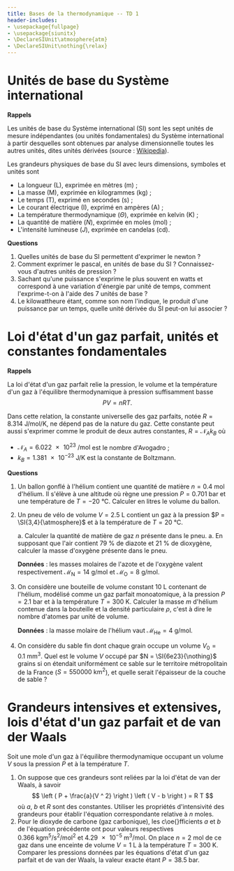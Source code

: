 ```yaml
---
title: Bases de la thermodynamique -- TD 1
header-includes:
- \usepackage{fullpage}
- \usepackage{siunitx}
- \DeclareSIUnit\atmosphere{atm}
- \DeclareSIUnit\nothing{\relax}
---
```


# Unités de base du Système international

**Rappels**

Les unités de base du Système international (SI) sont les sept unités de mesure indépendantes (ou unités fondamentales) du Système international à partir desquelles sont obtenues par analyse dimensionnelle toutes les autres unités, dites unités dérivées (source : [Wikipedia](https://fr.wikipedia.org/wiki/Unit%C3%A9s_de_base_du_Syst%C3%A8me_international)).

Les grandeurs physiques de base du SI avec leurs dimensions, symboles et unités sont

- La longueur (L), exprimée en mètres ($\si{\metre}$) ;
- La masse (M), exprimée en kilogrammes ($\si{\kilo\gram}$) ;
- Le temps (T), exprimé en secondes ($\si{\second}$) ;
- Le courant électrique (I), exprimé en ampères ($\si{\ampere}$) ;
- La température thermodynamique ($\Theta$), exprimée en kelvin ($\si{\kelvin}$) ;
- La quantité de matière ($N$), exprimée en moles ($\si{\mole}$) ;
- L'intensité lumineuse ($J$), exprimée en candelas ($\si{\candela}$).

**Questions**

1. Quelles unités de base du SI permettent d'exprimer le newton ?
1. Comment exprimer le pascal, en unités de base du SI ? Connaissez-vous d'autres unités de pression ?
1. Sachant qu'une puissance s'exprime le plus souvent en watts et correspond à une variation d'énergie par unité de temps, comment l'exprime-t-on à l'aide des 7 unités de base ?
1. Le kilowattheure étant, comme son nom l'indique, le produit d'une puissance par un temps, quelle unité dérivée du SI peut-on lui associer ?

# Loi d'état d'un gaz parfait, unités et constantes fondamentales

**Rappels**

La loi d'état d'un gaz parfait relie la pression, le volume et la température d'un gaz à l'équilibre thermodynamique à pression suffisamment basse
$$
P V = n R T.
$$

Dans cette relation, la constante universelle des gaz parfaits, notée $R = \SI{8,314}{\joule\per\mol\per\kelvin}$, ne dépend pas de la nature du gaz. Cette constante peut aussi s'exprimer comme le produit de deux autres constantes, $R = \mathcal{N}_A k_B$ où

- $\mathcal{N}_A = \SI{6,022e23}{\per\mol}$ est le nombre d'Avogadro ;
- $k_B = \SI{1,381e-23}{\joule\per\kelvin}$ est la constante de Boltzmann.

**Questions**

1. Un ballon gonflé à l'hélium contient une quantité de matière $n = \SI{0,4}{\mol}$ d'hélium. Il s'élève à une altitude où règne une pression $P = \SI{0,701}{\bar}$ et une température de $T = \SI{-20}{\celsius}$. Calculer en litres le volume du ballon.
1. Un pneu de vélo de volume $V = \SI{2,5}{\liter}$ contient un gaz à la pression $P = \SI{3,4}{\atmosphere}$ et à la température de $T = \SI{20}{\celsius}$.

	a. Calculer la quantité de matière de gaz $n$ présente dans le pneu.
	a. En supposant que l'air contient $\SI{79}{\percent}$ de diazote et $\SI{21}{\percent}$ de dioxygène, calculer la masse d'oxygène présente dans le pneu.

	**Données** : les masses molaires de l'azote et de l'oxygène valent respectivement $\mathcal{M}_\mathrm{N} = \SI{14}{\gram\per\mol}$ et $\mathcal{M}_\mathrm{O} = \SI{8}{\gram\per\mol}$.

1. On considère une bouteille de volume constant $\SI{10}{\liter}$ contenant de l'hélium, modélisé comme un gaz parfait monoatomique, à la pression $P = \SI{2,1}{\bar}$ et à la température $T = \SI{300}{\kelvin}$. Calculer la masse $m$ d'hélium contenue dans la bouteille et la densité particulaire $\rho$, c'est à dire le nombre d'atomes par unité de volume.

	**Données** : la masse molaire de l'hélium vaut $\mathcal{M}_\mathrm{He} = \SI{4}{\gram\per\mol}$.

1. On considère du sable fin dont chaque grain occupe un volume $V_0 = \SI{0,1}{\milli\metre\cubed}$. Quel est le volume $V$ occupé par $N = \SI{6e23}{\nothing}$ grains si on étendait uniformément ce sable sur le territoire métropolitain de la France ($S = \SI{550000}{\kilo\metre\squared}$), et quelle serait l'épaisseur de la couche de sable ?

# Grandeurs intensives et extensives, lois d'état d'un gaz parfait et de van der Waals

Soit une mole d'un gaz à l'équilibre thermodynamique occupant un volume $V$ sous la pression $P$ et à la température $T$.

1. On suppose que ces grandeurs sont reliées par la loi d'état de van der Waals, à savoir
$$
\left ( P + \frac{a}{V ^ 2} \right ) \left ( V - b \right ) = R T
$$
où $a$, $b$ et $R$ sont des constantes. Utiliser les propriétés d'intensivité des grandeurs pour établir l'équation correspondante relative à $n$ moles.
1. Pour le dioxyde de carbone (gaz carbonique), les c\oe{}fficients $a$ et $b$ de l'équation précédente ont pour valeurs respectives $\SI{0,366}{\kilo\gram\meter\tothe{5}\per\second\squared\per\mol\squared}$ et $\SI{4,29e-5}{\meter\cubed\per\mol}$. On place $n = \SI{2}{\mol}$ de ce gaz dans une enceinte de volume $V = \SI{1}{\liter}$ à la température $T = \SI{300}{\kelvin}$. Comparer les pressions données par les équations d'état d'un gaz parfait et de van der Waals, la valeur exacte étant $P = \SI{38,5}{\bar}$.

